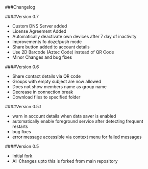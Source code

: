 ###Changelog

####Version 0.7
* Custom DNS Server added
* License Agreement Added
* Automatically deactivate own devices after 7 day of inactivity
* Improvements fo doze/push mode
* Share button added to account details
* Use 2D Barcode (Aztec Code) instead of QR Code
* Minor Changes and bug fixes

####Version 0.6
* Share contact details via QR code
* Groups with empty subject are now allowed
* Does not show members name as group name
* Decrease in connection break
* Download files to specified folder

####Version 0.5.1
* warn in account details when data saver is enabled
* automatically enable foreground service after detecting frequent restarts
* bug fixes
* error message accessible via context menu for failed messages

####Version 0.5
* Initial fork
* All Changes upto this is forked from main repository
